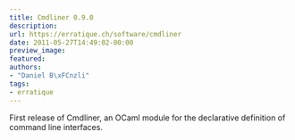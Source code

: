 ```yaml
---
title: Cmdliner 0.9.0
description:
url: https://erratique.ch/software/cmdliner
date: 2011-05-27T14:49:02-00:00
preview_image:
featured:
authors:
- "Daniel B\xFCnzli"
tags:
- erratique
---
```


<p>First release of Cmdliner, an OCaml module for the declarative definition of command line interfaces.</p>
